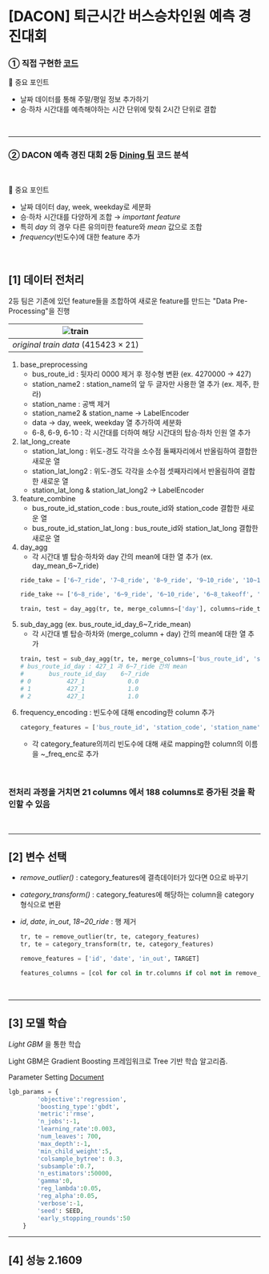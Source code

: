 # [DACON] 퇴근시간 버스승차인원 예측 경진대회
### ① 직접 구현한 [코드](06-jeju_bus/06_jeju_bus.ipynb)

📍 중요 포인트
* 날짜 데이터를 통해 주말/평일 정보 추가하기
* 승·하차 시간대를 예측해야하는 시간 단위에 맞춰 2시간 단위로 결합

<br>

---

### ② DACON 예측 경진 대회 2등 [Dining 팀](https://dacon.io/competitions/official/229255/codeshare/594?page=1&dtype=recent&ptype=pub) 코드 분석

<br>

📍 중요 포인트
* 날짜 데이터 day, week, weekday로 세분화
* 승·하차 시간대를 다양하게 조합 → *important feature*
* 특히 *day* 의 경우 다른 유의미한 feature와 *mean* 값으로 조합
* *frequency*(빈도수)에 대한 feature 추가

<br>

## [1] 데이터 전처리

2등 팀은 기존에 있던 feature들을 조합하여 새로운 feature를 만드는 "Data Pre-Processing"을 진행

| ![train](https://user-images.githubusercontent.com/59993108/106462459-747d9480-64d9-11eb-9cb3-b361d809f8cc.PNG) | 
|:--:| 
| *original train data* (415423 × 21)|

1. base_preprocessing
   * bus_route_id : 뒷자리 0000 제거 후 정수형 변환 (ex. 4270000 -> 427)
   * station_name2 : station_name의 앞 두 글자만 사용한 열 추가 (ex. 제주, 한라)
   * station_name : 공백 제거
   * station_name2 & station_name -> LabelEncoder
   * data -> day, week, weekday 열 추가하여 세분화
   * 6-8, 6-9, 6-10 : 각 시간대를 더하여 해당 시간대의 탑승·하차 인원 열 추가
2. lat_long_create
   * station_lat_long : 위도-경도 각각을 소수점 둘째자리에서 반올림하여 결합한 새로운 열
   * station_lat_long2 : 위도-경도 각각을 소수점 셋째자리에서 반올림하여 결합한 새로운 열
   * station_lat_long & station_lat_long2 -> LabelEncoder
3. feature_combine
   * bus_route_id_station_code : bus_route_id와 station_code 결합한 새로운 열
   * bus_route_id_station_lat_long : bus_route_id와 station_lat_long 결합한 새로운 열
4. day_agg
   * 각 시간대 별 탑승·하차와 day 간의 mean에 대한 열 추가 (ex. day_mean_6~7_ride)
    ```python
    ride_take = ['6~7_ride', '7~8_ride', '8~9_ride', '9~10_ride', '10~11_ride', '11~12_ride', '6~7_takeoff', '7~8_takeoff', '8~9_takeoff', '9~10_takeoff', '10~11_takeoff', '11~12_takeoff']

    ride_take += ['6~8_ride', '6~9_ride', '6~10_ride', '6~8_takeoff', '6~9_takeoff', '6~10_takeoff']

    train, test = day_agg(tr, te, merge_columns=['day'], columns=ride_take, aggs=['mean'])
    ```
5. sub_day_agg (ex. bus_route_id_day_6~7_ride_mean)
   * 각 시간대 별 탑승·하차와 (merge_column + day) 간의 mean에 대한 열 추가
   ```python
   train, test = sub_day_agg(tr, te, merge_columns=['bus_route_id', 'station_code', 'station_lat_long'], date_columns=['day'], columns=ride_take, aggs=['mean'])
   # bus_route_id_day : 427_1 과 6~7_ride 간의 mean
   #       bus_route_id_day    6~7_ride
   # 0          427_1            0.0
   # 1          427_1            1.0
   # 2          427_1            1.0
   ```   
6. frequency_encoding : 빈도수에 대해 encoding한 column 추가
   ```python
   category_features = ['bus_route_id', 'station_code', 'station_name', 'station_name2', 'station_lat_long', 'station_lat_long2', 'bus_route_id_station_code', 'bus_route_id_station_lat_long']
   ```  
   * 각 category_feature의끼리 빈도수에 대해 새로 mapping한 column의 이름을 ~_freq_enc로 추가


<br>

### 전처리 과정을 거치면 21 columns 에서 188 columns로 증가된 것을 확인할 수 있음

<Br>

---

## [2] 변수 선택

   * *remove_outlier()* : category_features에 결측데이터가 있다면 0으로 바꾸기
   * *category_transform()* : category_features에 해당하는 column을 category 형식으로 변환
   * *id*, *date*, *in_out*, *18~20_ride* : 행 제거
 
      ```python
      tr, te = remove_outlier(tr, te, category_features)
      tr, te = category_transform(tr, te, category_features)

      remove_features = ['id', 'date', 'in_out', TARGET]
      
      features_columns = [col for col in tr.columns if col not in remove_features]
      ```
<br> 

---

## [3] 모델 학습
*Light GBM* 을 통한 학습

Light GBM은 Gradient Boosting 프레임워크로 Tree 기반 학습 알고리즘.  

Parameter Setting [Document](https://lightgbm.readthedocs.io/en/latest/)
```python
lgb_params = {
        'objective':'regression',
        'boosting_type':'gbdt',
        'metric':'rmse',
        'n_jobs':-1,
        'learning_rate':0.003,
        'num_leaves': 700,
        'max_depth':-1,
        'min_child_weight':5,
        'colsample_bytree': 0.3,
        'subsample':0.7,
        'n_estimators':50000,
        'gamma':0,
        'reg_lambda':0.05,
        'reg_alpha':0.05,
        'verbose':-1,
        'seed': SEED,
        'early_stopping_rounds':50
    }
```
---

## [4] 성능 2.1609

